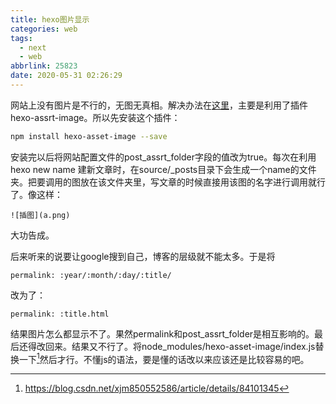 ```yaml
---
title: hexo图片显示
categories: web
tags:
  - next
  - web
abbrlink: 25823
date: 2020-05-31 02:26:29
---
```

网站上没有图片是不行的，无图无真相。解决办法在[这里](https://blog.csdn.net/qq_38148394/article/details/79997971)，主要是利用了插件hexo-assrt-image。所以先安装这个插件：
``` bash
npm install hexo-asset-image --save
```
安装完以后将网站配置文件的post_assrt_folder字段的值改为true。每次在利用hexo new name 建新文章时，在source/_posts目录下会生成一个name的文件夹。把要调用的图放在该文件夹里，写文章的时候直接用该图的名字进行调用就行了。像这样：
```
![插图](a.png)
```
大功告成。

后来听来的说要让google搜到自己，博客的层级就不能太多。于是将
```
permalink: :year/:month/:day/:title/
```
改为了：
```
permalink: :title.html
```
结果图片怎么都显示不了。果然permalink和post_assrt_folder是相互影响的。最后还得改回来。结果又不行了。将node_modules/hexo-asset-image/index.js替换一下[^1]然后才行。不懂js的语法，要是懂的话改以来应该还是比较容易的吧。


[^1]:https://blog.csdn.net/xjm850552586/article/details/84101345
